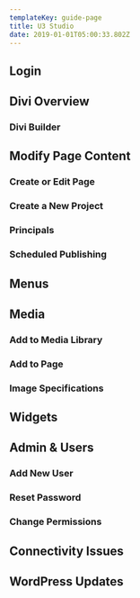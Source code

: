 ```yaml
---
templateKey: guide-page
title: U3 Studio
date: 2019-01-01T05:00:33.802Z
---
```

## Login
## Divi Overview
### Divi Builder
## Modify Page Content
### Create or Edit Page
### Create a New Project
### Principals
### Scheduled Publishing
## Menus
## Media
### Add to Media Library
### Add to Page
### Image Specifications
## Widgets
## Admin & Users
### Add New User
### Reset Password
### Change Permissions
## Connectivity Issues
## WordPress Updates
